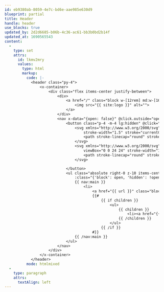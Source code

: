 ```yaml
---
id: eb9380ab-8059-4e7c-bd6e-aae985e630d9
blueprint: partial
title: Header
handle: header
use_blocks: true
updated_by: 2d2d6685-b06b-4c36-ac61-bb3b0bd2b14f
updated_at: 1690565543
content:
  -
    type: set
    attrs:
      id: lkmv2mry
      values:
        type: html
        markup:
          code: |-
            <header class="py-4">
                <x-container>
                    <div class="flex items-center justify-between">
                        <div>
                            <a href="/" class="block w-[12rem] md:w-[16rem]">
                                <img src="{{ site:logo }}" alt="">
                            </a>
                        </div>
                        <nav x-data="{open: false}" @click.outside="open = false">
                            <button class="p-4 -m-4 lg:hidden" @click="open = !open">
                                <svg xmlns="http://www.w3.org/2000/svg" x-show="!open" fill="none" viewBox="0 0 24 24"
                                    stroke-width="1.5" stroke="currentColor" class="w-6 h-6">
                                    <path stroke-linecap="round" stroke-linejoin="round" d="M3.75 9h16.5m-16.5 6.75h16.5" />
                                </svg>
                                <svg xmlns="http://www.w3.org/2000/svg" style="display: none" x-show="open" fill="none"
                                    viewBox="0 0 24 24" stroke-width="1.5" stroke="currentColor" class="w-6 h-6">
                                    <path stroke-linecap="round" stroke-linejoin="round" d="M6 18L18 6M6 6l12 12" />
                                </svg>

                            </button>
                            <ul class="absolute right-0 z-10 items-center hidden pb-4 bg-white lg:pb-0 whitespace-nowrap lg:flex lg:relative top-full"
                                :class="{'block': open, 'hidden': !open}">
                                {{ nav:main }}
                                    <li>
                                        <a href="{{ url }}" class="block px-4 py-2 lg:px-5 lg:py-4">{{ title }}</a>
                                        {{#
                                            {{ if children }}
                                                <ul>
                                                    {{ children }}
                                                        <li><a href="{{ url }}">{{ title }}</a></li>
                                                    {{ /children }}
                                                </ul>
                                            {{ /if }}
                                        #}}
                                {{ /nav:main }}
                            </ul>
                        </nav>
                    </div>
                </x-container>
            </header>
          mode: htmlmixed
  -
    type: paragraph
    attrs:
      textAlign: left
---
```

